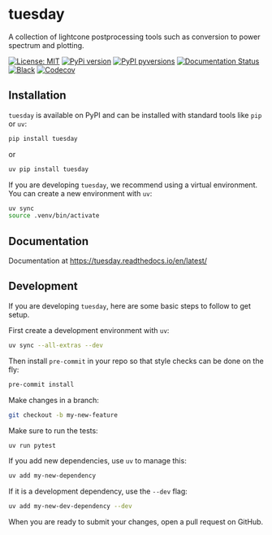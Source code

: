 # tuesday
A collection of lightcone postprocessing tools such as conversion to power spectrum and plotting.

[![License: MIT](https://img.shields.io/badge/License-MIT-yellow.svg)](https://opensource.org/licenses/MIT)
[![PyPi version](https://badgen.net/pypi/v/tuesday/)](https://pypi.org/project/tuesday)
[![PyPI pyversions](https://img.shields.io/pypi/pyversions/tuesday.svg)](https://pypi.python.org/pypi/tuesday/)
[![Documentation Status](https://readthedocs.org/projects/tuesday/badge/?version=latest)](http://tuesday.readthedocs.io/?badge=latest)
[![Black](https://img.shields.io/badge/code%20style-black-000000.svg)](https://github.com/psf/black)
[![Codecov](https://codecov.io/gh/21cmfast/tuesday/branch/main/graph/badge.svg)](https://app.codecov.io/gh/21cmfast/tuesday)

## Installation

`tuesday` is available on PyPI and can be installed with standard
tools like `pip` or `uv`:

```bash
pip install tuesday
```

or

```bash
uv pip install tuesday
```

If you are developing `tuesday`, we recommend using a virtual environment.
You can create a new environment with `uv`:
```bash
uv sync
source .venv/bin/activate
```


## Documentation

Documentation at https://tuesday.readthedocs.io/en/latest/

## Development

If you are developing `tuesday`, here are some basic steps to follow to get setup.

First create a development environment with `uv`:

```bash
uv sync --all-extras --dev
```

Then install `pre-commit` in your repo so that style checks can be done on the fly:

```bash
pre-commit install
```

Make changes in a branch:

```bash
git checkout -b my-new-feature
```

Make sure to run the tests:

```bash
uv run pytest
```

If you add new dependencies, use `uv` to manage this:

```bash
uv add my-new-dependency
```

If it is a development dependency, use the `--dev` flag:

```bash
uv add my-new-dev-dependency --dev
```

When you are ready to submit your changes, open a pull request on GitHub.
